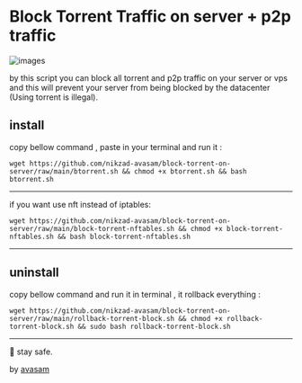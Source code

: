 # Block Torrent Traffic on server +  p2p traffic
![images](https://github.com/user-attachments/assets/5f953f29-de91-460f-85de-855b453fce88)

by this script you can block all torrent and p2p traffic on your server or vps and this will prevent your server from being blocked by the datacenter (Using torrent is illegal).

## install 

copy bellow command , paste in your terminal and run it :

`wget https://github.com/nikzad-avasam/block-torrent-on-server/raw/main/btorrent.sh && chmod +x btorrent.sh && bash btorrent.sh`

----

if you want use nft instead of iptables:

`wget https://github.com/nikzad-avasam/block-torrent-on-server/raw/main/block-torrent-nftables.sh && chmod +x block-torrent-nftables.sh && bash block-torrent-nftables.sh`

----

## uninstall 

copy bellow command and run it in terminal , it rollback everything : 

`wget https://github.com/nikzad-avasam/block-torrent-on-server/raw/main/rollback-torrent-block.sh && chmod +x rollback-torrent-block.sh && sudo bash rollback-torrent-block.sh`


----
💚 stay safe.

 by [avasam](https://avasam.ir)

